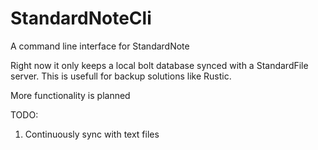# StandardNoteCli
A command line interface for StandardNote

Right now it only keeps a local bolt database synced with a StandardFile server. This is usefull for backup solutions like Rustic.

More functionality is planned

TODO:
1. Continuously sync with text files
